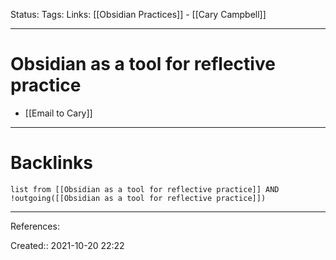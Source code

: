 Status: 
Tags: 
Links: [[Obsidian Practices]] - [[Cary Campbell]]
___
# Obsidian as a tool for reflective practice
- [[Email to Cary]]



___
# Backlinks
```dataview
list from [[Obsidian as a tool for reflective practice]] AND !outgoing([[Obsidian as a tool for reflective practice]])
```
___
References:

Created:: 2021-10-20 22:22